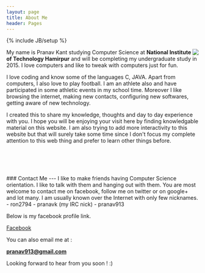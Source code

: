```yaml
---
layout: page
title: About Me 
header: Pages
---
```

{% include JB/setup %}

<p>
	<img src="me.jpg" align="right">
</p>

My name is Pranav Kant studying Computer Science at **National Institute of Technology Hamirpur** and will be completing my undergraduate study in 2015. I love computers and like to tweak with computers just for fun.

I love coding and know some of the languages C, JAVA. Apart from computers, I also love to play football. I am an athlete also and have participated in some athletic events in my school time. Moreover I like browsing the internet, making new contacts, configuring new softwares, getting aware of new technology.

I created this to share my knowledge, thoughts and day to day experience with you. I hope you will be enjoying your visit here by finding knowledgable material on this website. I am also trying to add more interactivity to this website but that will surely take some time since I don't focus my complete attention to this web thing and prefer to learn other things before.
   
<br />
<br />
   
<br />
<br />
### Contact Me
---
I like to make friends having Computer Science orientation. I like to talk with them and hanging out with them. You are most welcome to contact me on facebook, follow me on twitter or on google+ and lot many. I am usually known over the Internet with only few nicknames.
- ron2794
- pranavk (my IRC nick)
- pranav913

Below is my facebook profile link.

[Facebook](http://www.facebook.com/pranav913)

You can also email me at :

**pranav913@gmail.com**

Looking forward to hear from you soon ! :)

